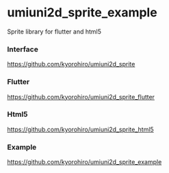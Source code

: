 # umiuni2d_sprite_example

Sprite library for flutter and html5

### Interface

https://github.com/kyorohiro/umiuni2d_sprite

### Flutter

https://github.com/kyorohiro/umiuni2d_sprite_flutter

### Html5

https://github.com/kyorohiro/umiuni2d_sprite_html5

### Example

https://github.com/kyorohiro/umiuni2d_sprite_example


